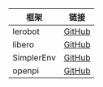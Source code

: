 | 框架       | 链接 |
| ---------- | ---- |
| lerobot    | [GitHub](https://github.com/huggingface/lerobot) |
| libero     | [GitHub](https://github.com/Lifelong-Robot-Learning/LIBERO) |
| SimplerEnv | [GitHub](https://github.com/simpler-env/SimplerEnv?tab=readme-ov-file) |
| openpi     | [GitHub](https://github.com/Physical-Intelligence/openpi) |
